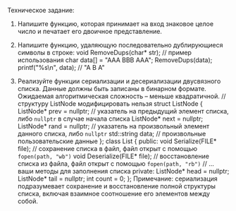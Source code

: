 Техническое задание:

1. Напишите функцию, которая принимает на вход знаковое целое число и печатает его двоичное
представление.

2. Напишите функцию, удаляющую последовательно дублирующиеся символы в строке: 
void RemoveDups(char* str);
// пример использования
char data[] = "AAA BBB AAA";
RemoveDups(data);
printf("%s\n", data); // "A B A"

3. Реализуйте функции сериализации и десериализации двусвязного списка. Данные должны 
быть записаны в бинарном формате. Ожидаемая алгоритмическая сложность – меньше 
квадратичной. 
// структуру ListNode модифицировать нельзя 
struct ListNode { 
 ListNode* prev = nullptr; // указатель на предыдущий элемент 
списка, либо `nullptr` в случае начала списка
 ListNode* next = nullptr; 
 ListNode* rand = nullptr; // указатель на произвольный элемент 
данного списка, либо `nullptr`
 std::string data; // произвольные пользовательские данные
}; 
class List { 
public: 
 void Serialize(FILE* file); // сохранение списка в файл, файл 
открыт с помощью `fopen(path, "wb")`
 void Deserialize(FILE* file); // восстановление списка из файла,
файл открыт с помощью `fopen(path, "rb")`
 // ... ваши методы для заполнения списка
private: 
 ListNode* head = nullptr;
 ListNode* tail = nullptr; 
 int count = 0; 
};
Примечание: сериализация подразумевает сохранение и восстановление полной структуры 
списка, включая взаимное соотношение его элементов между собой.